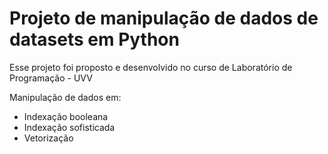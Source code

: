 # Projeto de manipulação de dados de datasets em Python

Esse projeto foi proposto e desenvolvido no curso de Laboratório de Programação - UVV

Manipulação de dados em:
 * Indexação booleana
 * Indexação sofisticada
 * Vetorização
